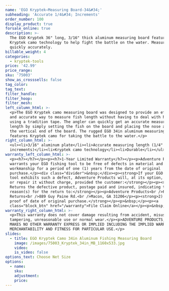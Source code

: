```yaml
---
name: 'EGO Kryptek—Measuring Board-34&#34;'
subheading: 'Accurate 1/4&#34; Increments'
order_number: 100
display_product: true
forsale_online: true
description: >-
  The EGO Kryptek 36" long, 3/16" thick aluminum measuring board features
  Kryptek camo technology to help fight the battle on the water. Measures fish
  quickly accurately.
billable_weight: 4
categories:
  - kryptek-tools
price: '42.99'
price_range:
sku: '75003'
show_as_crosssells: false
tag_color:
tag_text:
filter_handle:
filter_hoop:
filter_mesh:
left_column_html: >-
  <p>The EGO Kryptek camo measuring board was designed to provide an efficient
  and accurate way to measure fish length without having to deal with hassles of
  using a tradition tape. The angler can quickly get an accurate measuring
  length by simply setting the fish on the board and placing the nose against
  the vertical end of the board. The rugged EGO 34in aluminum measuring board
  features Kryptek camo for taking the battle to the water.</p>
right_column_html: >-
  <ul><li>3/16" aluminum plate</li><li>Accurate measuring length (1/4"
  increments)</li><li>Kryptek camo technology</li><li>Durable</li></ul>
warranty_left_column_html: >-
  <p><h7></h7></p><p><h7>1-Year Limited Warranty</h7></p><p>Adventure Products
  warrants your EGO fishing tool to be free of defects in material and
  workmanship for a period of one (1) years from the date of original
  purchase.</p><div class="divider">&nbsp;</div><p><strong>If your EGO fishing
  tool exhibits such a defect, Adventure Products will, at its option, replace
  or repair it without charge, provided the customer:</strong></p><p><strong>1)
  Returns the defective product, postage paid and insured, indicating the
  reason(s) for the return to:</strong></p><p>Adventure Products<br />Product
  Returns<br />889 Guy Paine Rd.<br />Macon, GA 31206</p><p><strong>2) Submits
  proof of date of original purchase.</strong></p><p>&nbsp;</p><p><a
  class="block_btn" href="/warranty">File Claim Online</a></p><p>&nbsp;</p>
warranty_right_column_html: >-
  <p>This warranty does not cover damage resulting from accident, misuse, abuse,
  tampering, unreasonable use or normal wear.</p><p>ADVENTURE PRODUCTS, INC.
  MAKES NO OTHER WARRANTY EXPRESS OR IMPLIED INCLUDING THE IMPLIED WARRANTIES OF
  MERCHANTABILITY AND FITNESS FOR PARTICULAR USE.</p>
slides:
  - title: EGO Kryptek Camo 34in Aluminum Fishing Measuring Board
    image: /images/75003_Kryptek_34in_MB_1160x533.jpg
    video:
    is_video: false
options_text: Choose Net Size
options:
  - name:
    sku:
    adjustment:
    price:
---
```


